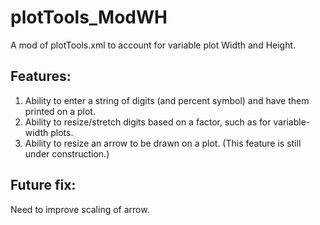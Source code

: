 # plotTools_ModWH
A mod of plotTools.xml to account for variable plot Width and Height.

## Features:

1) Ability to enter a string of digits (and percent symbol) and have them printed on a plot.
2) Ability to resize/stretch digits based on a factor, such as for variable-width plots.
3) Ability to resize an arrow to be drawn on a plot. (This feature is still under construction.)

## Future fix:

Need to improve scaling of arrow.